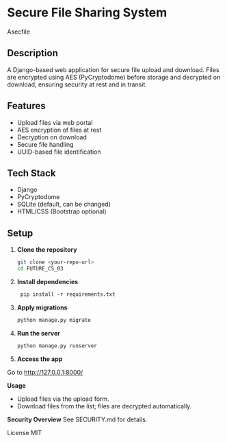 # Secure File Sharing System
Asecfile 

## Description
A Django-based web application for secure file upload and download. Files are encrypted using AES (PyCryptodome) before storage and decrypted on download, ensuring security at rest and in transit.

## Features
- Upload files via web portal
- AES encryption of files at rest
- Decryption on download
- Secure file handling
- UUID-based file identification

## Tech Stack
- Django
- PyCryptodome
- SQLite (default, can be changed)
- HTML/CSS (Bootstrap optional)

## Setup

1. **Clone the repository**
   ```bash
   git clone <your-repo-url>
   cd FUTURE_CS_03

2. **Install dependencies**
   ```bash
    pip install -r requirements.txt
   
3. **Apply migrations**
    ```bash
    python manage.py migrate

4. **Run the server**
    ```bash
    python manage.py runserver

5. **Access the app**

Go to http://127.0.0.1:8000/

**Usage**
- Upload files via the upload form.
- Download files from the list; files are decrypted automatically.

**Security Overview**
See SECURITY.md for details.

License
MIT
